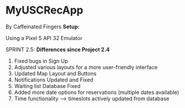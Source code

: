 # MyUSCRecApp
By Caffeinated Fingers
**Setup:**

Using a Pixel 5 API 32 Emulator

SPRINT 2.5:
**Differences since Project 2.4**
1. Fixed bugs in Sign Up
2. Adjusted various layouts for a more user-friendly interface
3. Updated Map Layout and Buttons
4. Notifications Updated and Fixed
5. Waiting list Database Fixed
6. Added more date options for reservations (multiple dates available)
7. Time functionality --> timeslots actively updated from database 

